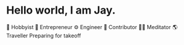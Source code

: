 # Hello world, I am Jay.
:firecracker: Hobbyist :tophat: Entrepreneur :gear: Engineer :green_heart: Contributor :lotus_position_man: Meditator :earth_americas: Traveller
Preparing for takeoff
